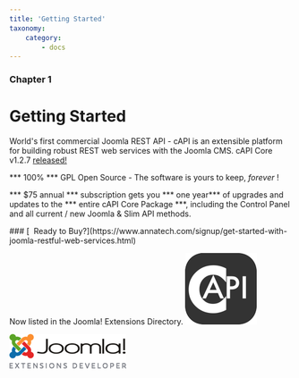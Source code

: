 ```yaml
---
title: 'Getting Started'
taxonomy:
    category:
        - docs
---
```


### Chapter 1

# Getting Started
World's first commercial Joomla REST API - cAPI is an extensible platform for building robust REST web services with the Joomla CMS. <span class="fa fa-arrow-right"></span> cAPI Core v1.2.7 [released!](https://www.annatech.com/capi-core.html)

*** 100% *** GPL Open Source - The software is yours to keep, _forever_   <span class="fa fa-heart"></span> !

*** $75 annual *** subscription gets you *** one year*** of upgrades and updates to the *** entire cAPI Core Package ***,  including the Control Panel and all current / new Joomla & Slim API methods.
<div style="text-align:center;"><a href="https://www.annatech.com/signup/get-started-with-joomla-restful-web-services.html"><i class="fa fa-cart-arrow-down fa-4x"></i></a></div>
### [&nbsp;&nbsp;Ready to Buy?](https://www.annatech.com/signup/get-started-with-joomla-restful-web-services.html)

Now listed in the Joomla! Extensions Directory.
[![](capi-logo-v2-333333-128.png)](https://extensions.joomla.org/extensions/extension/capi-core-rest-api)

[![](joomla-extensions-developer.png)](https://extensions.joomla.org/profile/profile/details/293249/)

